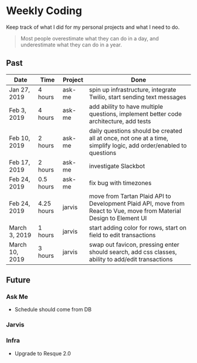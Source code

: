 # Weekly Coding

Keep track of what I did for my personal projects and what I need to do.

> Most people overestimate what they can do in a day, and underestimate what they can do in a year.

## Past

| Date | Time | Project | Done |
| --- | --- | --- | --- |
| Jan 27, 2019 | 4 hours | ask-me | spin up infrastructure, integrate Twilio, start sending text messages |
| Feb 3, 2019 | 4 hours | ask-me | add ability to have multiple questions, implement better code architecture, add tests |
| Feb 10, 2019 | 2 hours | ask-me | daily questions should be created all at once, not one at a time, simplify logic, add order/enabled to questions |
| Feb 17, 2019 | 2 hours | ask-me | investigate Slackbot | 
| Feb 24, 2019 | 0.5 hours | ask-me | fix bug with timezones | 
| Feb 24, 2019 | 4.25 hours | jarvis | move from Tartan Plaid API to Development Plaid API, move from React to Vue, move from Material Design to Element UI |
| March 3, 2019 | 1 hours | jarvis | start adding color for rows, start on field to edit transactions | 
| March 10, 2019 | 3 hours | jarvis | swap out favicon, pressing enter should search, add css classes, ability to add/edit transactions | 

## Future

### Ask Me
- Schedule should come from DB

### Jarvis


### Infra
- Upgrade to Resque 2.0
